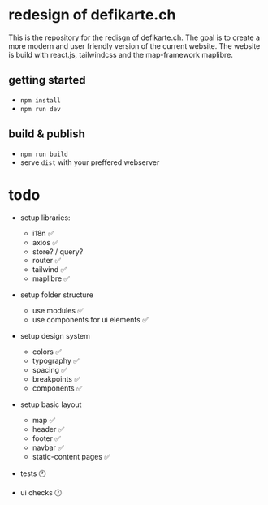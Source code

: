 # redesign of defikarte.ch

This is the repository for the redisgn of defikarte.ch. The goal is to create a more modern and user friendly version of the current website. The website is build with react.js, tailwindcss and the map-framework maplibre.

## getting started

- `npm install`
- `npm run dev`

## build & publish

- `npm run build`
- serve `dist` with your preffered webserver


# todo
* setup libraries:
  - i18n :white_check_mark:
  - axios :white_check_mark:
  - store? / query?
  - router :white_check_mark:
  - tailwind :white_check_mark:
  - maplibre :white_check_mark:
* setup folder structure
  - use modules :white_check_mark:
  - use components for ui elements :white_check_mark:
* setup design system
  - colors :white_check_mark:
  - typography :white_check_mark:
  - spacing :white_check_mark:
  - breakpoints :white_check_mark:
  - components :white_check_mark:
* setup basic layout
  - map :white_check_mark:
  - header :white_check_mark:
  - footer :white_check_mark:
  - navbar :white_check_mark:
  - static-content pages :white_check_mark:

* tests :clock1:
* ui checks :clock1: